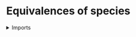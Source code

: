 #  Equivalences of species

<details><summary>Imports</summary>
```agda
module univalent-combinatorics.equivalences-species where

open import foundation.contractible-types
open import foundation.dependent-pair-types
open import foundation.equality-dependent-function-types
open import foundation.functions
open import foundation.equivalences
open import foundation.identity-types
open import foundation.univalence
open import foundation.universe-levels

open import univalent-combinatorics.finite-types
open import univalent-combinatorics.species

```
</details>

## Idea

An equivalence of species from `F` to `G` is a pointwise equivalence.

## Definition

```agda
equiv-species :
  {l1 l2 l3 : Level} → species l1 l2 → species l1 l3 →
  UU (lsuc l1 ⊔ l2 ⊔ l3)
equiv-species {l1} F G = (X : 𝔽 l1) → F X ≃ G X
```

## Properties

### The identity type of two species is equivalent to the type of equivalences between them

```agda
extensionality-species :
  {l1 l2 : Level} (F : species l1 l2) (G : species l1 l2) →
  (Id F G) ≃ (equiv-species F G)  
extensionality-species = extensionality-fam
```
 
